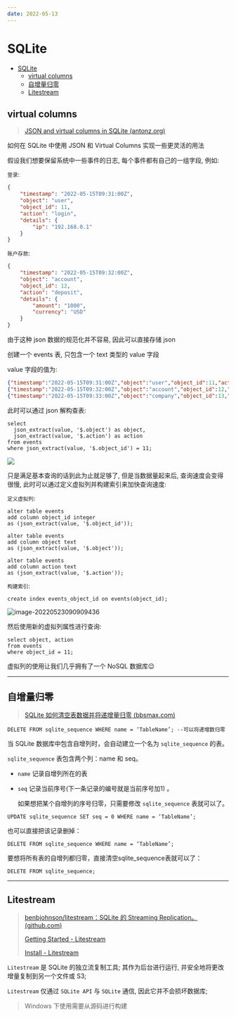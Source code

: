 ```yaml
---
date: 2022-05-13
---
```


# SQLite

- [SQLite](#sqlite)
  - [virtual columns](#virtual-columns)
  - [自增量归零](#自增量归零)
  - [Litestream](#litestream)


## virtual columns

> [JSON and virtual columns in SQLite (antonz.org)](https://antonz.org/json-virtual-columns/)

如何在 SQLite 中使用 JSON 和 Virtual Columns 实现一些更灵活的用法 

假设我们想要保留系统中一些事件的日志, 每个事件都有自己的一组字段, 例如:

`登录`:

```json
{
    "timestamp": "2022-05-15T09:31:00Z",
    "object": "user",
    "object_id": 11,
    "action": "login",
    "details": {
        "ip": "192.168.0.1"
    }
}
```

`账户存款`:

```json
{
    "timestamp": "2022-05-15T09:32:00Z",
    "object": "account",
    "object_id": 12,
    "action": "deposit",
    "details": {
        "amount": "1000",
        "currency": "USD"
    }
}
```

由于这种 json 数据的规范化并不容易, 因此可以直接存储 json

创建一个 events 表, 只包含一个 text 类型的 value 字段

value 字段的值为:

```json
{"timestamp":"2022-05-15T09:31:00Z","object":"user","object_id":11,"action":"login","details":{"ip":"192.168.0.1"}}
{"timestamp":"2022-05-15T09:32:00Z","object":"account","object_id":12,"action":"deposit","details":{"amount":"1000","currency":"USD"}}
{"timestamp":"2022-05-15T09:33:00Z","object":"company","object_id":13,"action":"edit","details":{"fields":["address","phone"]}}
```

此时可以通过 json 解构查表:

```sqlite
select
  json_extract(value, '$.object') as object,
  json_extract(value, '$.action') as action
from events
where json_extract(value, '$.object_id') = 11;
```

![](http://cdn.ayusummer233.top/img/202205230849736.png)

只是满足基本查询的话到此为止就足够了, 但是当数据量起来后, 查询速度会变得很慢, 此时可以通过定义虚拟列并构建索引来加快查询速度:

`定义虚拟列`:

```sqlite
alter table events
add column object_id integer
as (json_extract(value, '$.object_id'));

alter table events
add column object text
as (json_extract(value, '$.object'));

alter table events
add column action text
as (json_extract(value, '$.action'));
```

`构建索引`:

```sqlite
create index events_object_id on events(object_id);
```

![image-20220523090909436](http://cdn.ayusummer233.top/img/202205230909523.png)

然后使用新的虚拟列属性进行查询:

```sqlite
select object, action
from events
where object_id = 11;
```

虚拟列的使用让我们几乎拥有了一个 NoSQL 数据库😉

---

## 自增量归零

> [SQLite 如何清空表数据并将递增量归零 (bbsmax.com)](https://www.bbsmax.com/A/n2d9l3gB5D/)

```sqlite
DELETE FROM sqlite_sequence WHERE name = ‘TableName’; --可以将递增数归零
```

当 SQLite 数据库中包含自增列时，会自动建立一个名为 `sqlite_sequence` 的表。

`sqlite_sequence` 表包含两个列：name 和 seq。

- `name` 记录自增列所在的表

- `seq` 记录当前序号(下一条记录的编号就是当前序号加1) 。

  如果想把某个自增列的序号归零，只需要修改 `sqlite_sequence` 表就可以了。

```sqlite
UPDATE sqlite_sequence SET seq = 0 WHERE name = ‘TableName’;
```

也可以直接把该记录删掉：

```sqlite
DELETE FROM sqlite_sequence WHERE name = ‘TableName’;
```

要想将所有表的自增列都归零，直接清空sqlite_sequence表就可以了：

```sqlite
DELETE FROM sqlite_sequence;
```

----

## Litestream

> [benbjohnson/litestream：SQLite 的 Streaming Replication。 (github.com)](https://github.com/benbjohnson/litestream)
>
> [Getting Started - Litestream](https://litestream.io/getting-started/)
>
> [Install - Litestream](https://litestream.io/install/)

`Litestream` 是 SQLite 的独立流复制工具; 其作为后台进行运行, 并安全地将更改增量复制到另一个文件或 S3;

`Litestream` 仅通过 `SQLite API`  与 `SQLite` 通信, 因此它并不会损坏数据库;

> Windows 下使用需要从源码进行构建